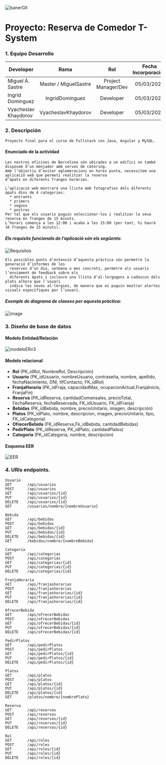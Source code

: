 ![banerGit](https://user-images.githubusercontent.com/22893383/107159880-121e0b80-6993-11eb-92e3-1efd1d8f4dba.PNG)

# Proyecto: Reserva de Comedor T-System

### 1. Equipo Desarrollo 

| Developer | Rama | Rol | Fecha Incorporación | 
| --- | :---:  | :---:  | :---:  | 
| Miguel Á. Sastre | Master / MiguelSastre | Project Manager/Dev | 05/03/2021 |  
| Ingrid Dominguez | IngridDominguez |  Developer| 05/03/2021 |   
| Vyacheslav Khaydorov  | VyacheslavKhaydorov  |  Developer| 05/03/2021 |     

### 2. Descripción
```
Proyecto final para el curso de Fullstack con Java, Angular y MySQL.
```

#### Enunciado de la actividad
```
Les nostres oficines de Barcelona són ubicades a un edifici on també disposem d’un menjador amb servei de càtering. 
Amb l’objectiu d’evitar aglomeracions en hores punta, necessitem una aplicació web que permeti realitzar la reserva 
d’àpats en diferents franges horàries.

L’aplicació web mostrarà una llista amb fotografies dels diferents àpats dins de 4 categories: 
  * entrants
  * primers
  * segons 
  * postres 
Per tal que els usuaris puguin seleccionar-los i realitzar la seva reserva en franges de 15 minuts. 
L’horari comença a les 12:00 i acaba a les 15:00 (per tant, hi haurà 16 franges de 15 minuts).
```
##### Els requisits funcionals de l’aplicació són els següents:
![Requisitos](https://user-images.githubusercontent.com/22893383/110512149-3f321b00-8105-11eb-88c4-17ec90a0b76a.PNG)

```
Els possibles punts d’extensió d’aquesta pràctica són permetre la generació d’informes de les 
  reserves d’un dia, setmana o mes concrets, permetre als usuaris l’enviament de feedback sobre els 
  diferents àpats i incloure una llista d’al·lergogens a cadascun dels plats alhora que l’usuari 
  indica les seves al·lèrgies, de manera que es puguin mostrar alertes visuals específiques per l’usuari.
```

##### Exemple de diagrama de classes per aquesta pràctica:
![image](https://user-images.githubusercontent.com/22893383/110512797-d39c7d80-8105-11eb-9523-9405f5f9241a.png)


### 3. Diseño de base de datos

#### Modelo Entidad/Relación
![modeloERv3](https://user-images.githubusercontent.com/22893383/110511220-4c9ad580-8104-11eb-82bf-e462807ab34a.png)

#### Modelo relacional

* **Rol** (PK_idRol, NombreRol, Descripción)
* **Usuario** (PK_idUsuario, nombreUsuario, contraseña, nombre, apellido, fechaNacimiento, DNI, tlfContacto, 
    FK_idRol)
* **FranjaHoraria** (PK_idFraja, capacidadMax, ocupacionActual,FranjaInicio, FranjaFin)
* **Reserva** (PK_idReserva, cantidadComensales, precioTotal, FechaReserva, fechaReservada,
    FK_idUsuario, FK_idFranja)
* **Bebidas** (PK_idBebida, nombre, precioUnitario, imagen, descripción)
* **Platos** (PK_idPlato, nombre, descripcion, imagen, precioUnitario, tipo, 
    FK_idCategoria)
* **OfrecerBebida** (FK_idReserva,Fk_idBebida, cantidadBebidas)
* **PedirPlato** (PK_idReserva, PK_idPlato, cantidadPlatos)
* **Categoria** (PK_idCategoria, nombre, descripcion)

#### Esquema EER
![EER](https://user-images.githubusercontent.com/22893383/110511925-0bef8c00-8105-11eb-9949-833c2dc4fa2d.png)

### 4. URIs endpoints.
```
Usuario
GET       /api/usuarios
POST      /api/usuarios
GET       /api/usuarios/{id}
PUT       /api/usuarios/{id}
DELETE    /api/usuarios/{id}
GET       /usuarios/nombre/{nombreUsuario}

Bebida
GET       /api/bebidas
POST      /api/bebidas
GET       /api/bebidas/{id}
PUT       /api/bebidas/{id}
DELETE    /api/bebidas/{id}
GET       /bebidas/nombre/{nombreBebida}

Categoria
GET       /api/categorias
POST      /api/categorias
GET       /api/categorias/{id}
PUT       /api/categorias/{id}
DELETE    /api/categorias/{id}

FranjaHoraria
GET       /api/franjashorarias
POST      /api/franjashorarias
GET       /api/franjashorarias/{id}
PUT       /api/franjashorarias/{id}
DELETE    /api/franjashorarias/{id}

OfrecerBebida
GET       /api/ofrecerBebidas
POST      /api/ofrecerBebidas
GET       /api/ofrecerBebidas/{id}
PUT       /api/ofrecerBebidas/{id}
DELETE    /api/ofrecerBebidas/{id}

PedirPlatos
GET       /api/pedirPlatos
POST      /api/pedirPlatos
GET       /api/pedirPlatos/{id}
PUT       /api/pedirPlatos/{id}
DELETE    /api/pedirPlatos/{id}

Platos
GET       /api/platos
POST      /api/platos
GET       /api/platos/{id}
PUT       /api/platos/{id}
DELETE    /api/platos/{id}
GET       /platos/nombre/{nombrePlato}

Reserva
GET       /api/reservas
POST      /api/reservas
GET       /api/reservas/{id}
PUT       /api/reservas/{id}
DELETE    /api/reservas/{id}

Rol
GET       /api/roles
POST      /api/roles
GET       /api/roles/{id}
PUT       /api/roles/{id}
DELETE    /api/roles/{id}
```


